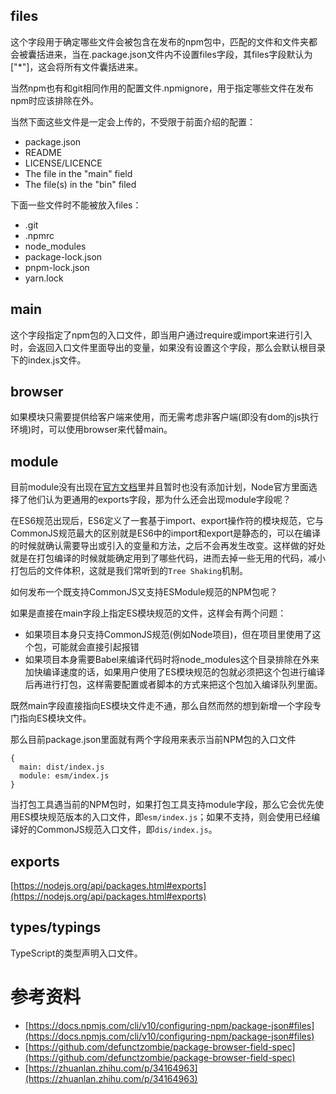## files

这个字段用于确定哪些文件会被包含在发布的npm包中，匹配的文件和文件夹都会被囊括进来，当在.package.json文件内不设置files字段，其files字段默认为["*"]，这会将所有文件囊括进来。

当然npm也有和git相同作用的配置文件.npmignore，用于指定哪些文件在发布npm时应该排除在外。

当然下面这些文件是一定会上传的，不受限于前面介绍的配置：

- package.json
- README
- LICENSE/LICENCE
- The file in the "main" field
- The file(s) in the "bin" filed

下面一些文件时不能被放入files：

- .git
- .npmrc
- node_modules
- package-lock.json
- pnpm-lock.json
- yarn.lock

## main

这个字段指定了npm包的入口文件，即当用户通过require或import来进行引入时，会返回入口文件里面导出的变量，如果没有设置这个字段，那么会默认根目录下的index.js文件。

## browser

如果模块只需要提供给客户端来使用，而无需考虑非客户端(即没有dom的js执行环境)时，可以使用browser来代替main。

## module

目前module没有出现在[官方文档](https://docs.npmjs.com/cli/v10/configuring-npm/package-json#files)里并且暂时也没有添加计划，Node官方里面选择了他们认为更通用的exports字段，那为什么还会出现module字段呢？

在ES6规范出现后，ES6定义了一套基于import、export操作符的模块规范，它与CommonJS规范最大的区别就是ES6中的import和export是静态的，可以在编译的时候就确认需要导出或引入的变量和方法，之后不会再发生改变。这样做的好处就是在打包编译的时候就能确定用到了哪些代码，进而去掉一些无用的代码，减小打包后的文件体积，这就是我们常听到的`Tree Shaking`机制。

如何发布一个既支持CommonJS又支持ESModule规范的NPM包呢？

如果是直接在main字段上指定ES模块规范的文件，这样会有两个问题：

- 如果项目本身只支持CommonJS规范(例如Node项目)，但在项目里使用了这个包，可能就会直接引起报错
- 如果项目本身需要Babel来编译代码时将node_modules这个目录排除在外来加快编译速度的话，如果用户使用了ES模块规范的包就必须把这个包进行编译后再进行打包，这样需要配置或者脚本的方式来把这个包加入编译队列里面。

既然main字段直接指向ES模块文件走不通，那么自然而然的想到新增一个字段专门指向ES模块文件。

那么目前package.json里面就有两个字段用来表示当前NPM包的入口文件

```
{
  main: dist/index.js
  module: esm/index.js
}
```

当打包工具遇当前的NPM包时，如果打包工具支持module字段，那么它会优先使用ES模块规范版本的入口文件，即`esm/index.js`；如果不支持，则会使用已经编译好的CommonJS规范入口文件，即`dis/index.js`。

## exports

[https://nodejs.org/api/packages.html#exports](https://nodejs.org/api/packages.html#exports)

## types/typings

TypeScript的类型声明入口文件。

# 参考资料

- [https://docs.npmjs.com/cli/v10/configuring-npm/package-json#files](https://docs.npmjs.com/cli/v10/configuring-npm/package-json#files)
- [https://github.com/defunctzombie/package-browser-field-spec](https://github.com/defunctzombie/package-browser-field-spec)
- [https://zhuanlan.zhihu.com/p/34164963](https://zhuanlan.zhihu.com/p/34164963)